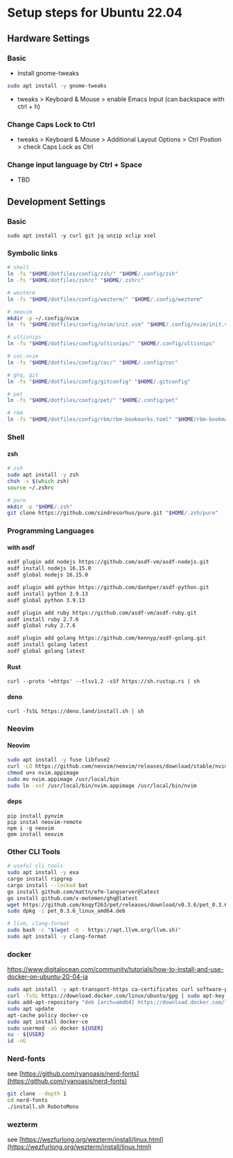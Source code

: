 # Setup steps for Ubuntu 22.04

## Hardware Settings

### Basic

- install gnome-tweaks

```zsh
sudo apt install -y gnome-tweaks
```

- tweaks > Keyboard & Mouse > enable Emacs Input (can backspace with ctrl + h)

### Change Caps Lock to Ctrl

- tweaks > Keyboard & Mouse > Additional Layout Options > Ctrl Postion > check Caps Lock as Ctrl

### Change input language by Ctrl + Space

- TBD

## Development Settings

### Basic

```
sudo apt install -y curl git jq unzip xclip xsel
```

### Symbolic links

```zsh
# shell
ln -fs "$HOME/dotfiles/config/zsh/" "$HOME/.config/zsh"
ln -fs "$HOME/dotfiles/zshrc" "$HOME/.zshrc"

# wezterm
ln -fs "$HOME/dotfiles/config/wezterm/" "$HOME/.config/wezterm"

# neovim
mkdir -p ~/.config/nvim
ln -fs "$HOME/dotfiles/config/nvim/init.vim" "$HOME/.config/nvim/init.vim"

# ultisnips
ln -fs "$HOME/dotfiles/config/ultisnips/" "$HOME/.config/ultisnips"

# coc.nvim
ln -fs "$HOME/dotfiles/config/coc/" "$HOME/.config/coc"

# ghq, git
ln -fs "$HOME/dotfiles/config/gitconfig" "$HOME/.gitconfig"

# pet
ln -fs "$HOME/dotfiles/config/pet/" "$HOME/.config/pet"

# rbm
ln -fs "$HOME/dotfiles/config/rbm/rbm-bookmarks.toml" "$HOME/rbm-bookmarks.toml"
```

### Shell

#### zsh

```zsh
# zsh
sudo apt install -y zsh
chsh -s $(which zsh)
source ~/.zshrc

# pure
mkdir -p "$HOME/.zsh"
git clone https://github.com/sindresorhus/pure.git "$HOME/.zsh/pure"
```

### Programming Languages

#### with asdf

```zsh
asdf plugin add nodejs https://github.com/asdf-vm/asdf-nodejs.git
asdf install nodejs 16.15.0
asdf global nodejs 16.15.0

asdf plugin add python https://github.com/danhper/asdf-python.git
asdf install python 3.9.13
asdf global python 3.9.13

asdf plugin add ruby https://github.com/asdf-vm/asdf-ruby.git
asdf install ruby 2.7.6
asdf global ruby 2.7.6

asdf plugin add golang https://github.com/kennyp/asdf-golang.git
asdf install golang latest
asdf global golang latest
```

#### Rust

```
curl --proto '=https' --tlsv1.2 -sSf https://sh.rustup.rs | sh
```

#### deno

```
curl -fsSL https://deno.land/install.sh | sh
```

### Neovim

#### Neovim

```zsh
sudo apt install -y fuse libfuse2
curl -LO https://github.com/neovim/neovim/releases/download/stable/nvim.appimage
chmod u+x nvim.appimage
sudo mv nvim.appimage /usr/local/bin
sudo ln -snf /usr/local/bin/nvim.appimage /usr/local/bin/nvim
```

#### deps

```
pip install pynvim
pip instal neovim-remote
npm i -g neovim
gem install neovim
```


### Other CLI Tools

```zsh
# useful cli tools
sudo apt install -y exa
cargo install ripgrep
cargo install --locked bat
go install github.com/mattn/efm-langserver@latest
go install github.com/x-motemen/ghq@latest 
wget https://github.com/knqyf263/pet/releases/download/v0.3.6/pet_0.3.6_linux_amd64.deb
sudo dpkg -i pet_0.3.6_linux_amd64.deb

# llvm, clang-format
sudo bash -c "$(wget -O - https://apt.llvm.org/llvm.sh)"
sudo apt install -y clang-format
```

### docker

https://www.digitalocean.com/community/tutorials/how-to-install-and-use-docker-on-ubuntu-20-04-ja

```zsh
sudo apt install -y apt-transport-https ca-certificates curl software-properties-common
curl -fsSL https://download.docker.com/linux/ubuntu/gpg | sudo apt-key add -
sudo add-apt-repository "deb [arch=amd64] https://download.docker.com/linux/ubuntu focal stable"
sudo apt update
apt-cache policy docker-ce
sudo apt install docker-ce
sudo usermod -aG docker ${USER}
su - ${USER}
id -nG
```


### Nerd-fonts

see [https://github.com/ryanoasis/nerd-fonts](https://github.com/ryanoasis/nerd-fonts)

```zsh
git clone --depth 1
cd nerd-fonts
./install.sh RobotoMono
```

### wezterm

see [https://wezfurlong.org/wezterm/install/linux.html](https://wezfurlong.org/wezterm/install/linux.html)
